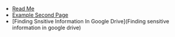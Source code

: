 - [Read Me](README)
- [Example Second Page](second-page)
- [Finding Snsitive Information In Google Drive](Finding sensitive information in google drive)
